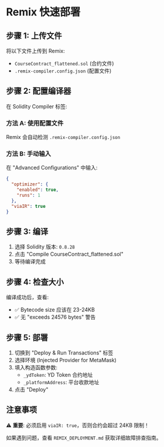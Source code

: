 # Remix 快速部署

## 步骤 1: 上传文件

将以下文件上传到 Remix:
- `CourseContract_flattened.sol` (合约文件)
- `.remix-compiler.config.json` (配置文件)

## 步骤 2: 配置编译器

在 Solidity Compiler 标签:

### 方法 A: 使用配置文件
Remix 会自动检测 `.remix-compiler.config.json`

### 方法 B: 手动输入
在 "Advanced Configurations" 中输入:
```json
{
  "optimizer": {
    "enabled": true,
    "runs": 1
  },
  "viaIR": true
}
```

## 步骤 3: 编译

1. 选择 Solidity 版本: `0.8.28`
2. 点击 "Compile CourseContract_flattened.sol"
3. 等待编译完成

## 步骤 4: 检查大小

编译成功后，查看:
- ✅ Bytecode size 应该在 23-24KB
- ✅ 无 "exceeds 24576 bytes" 警告

## 步骤 5: 部署

1. 切换到 "Deploy & Run Transactions" 标签
2. 选择环境 (Injected Provider for MetaMask)
3. 填入构造函数参数:
   - `_ydToken`: YD Token 合约地址
   - `_platformAddress`: 平台收款地址
4. 点击 "Deploy"

## 注意事项

⚠️ **重要**: 必须启用 `viaIR: true`，否则合约会超过 24KB 限制！

如果遇到问题，查看 `REMIX_DEPLOYMENT.md` 获取详细故障排查指南。
